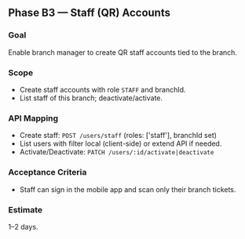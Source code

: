 ## Phase B3 — Staff (QR) Accounts

### Goal
Enable branch manager to create QR staff accounts tied to the branch.

### Scope
- Create staff accounts with role `STAFF` and branchId.
- List staff of this branch; deactivate/activate.

### API Mapping
- Create staff: `POST /users/staff` (roles: ['staff'], branchId set)
- List users with filter local (client-side) or extend API if needed.
- Activate/Deactivate: `PATCH /users/:id/activate|deactivate`

### Acceptance Criteria
- Staff can sign in the mobile app and scan only their branch tickets.

### Estimate
1–2 days.
